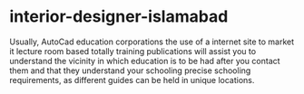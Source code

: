 # interior-designer-islamabad
Usually, AutoCad education corporations the use of a internet site to market it lecture room based totally training publications will assist you to understand the vicinity in which education is to be had after you contact them and that they understand your schooling precise schooling requirements, as different guides can be held in unique locations.
